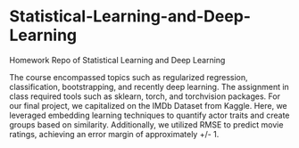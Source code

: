 # Statistical-Learning-and-Deep-Learning
Homework Repo of Statistical Learning and Deep Learning

The course encompassed topics such as regularized regression, classification, bootstrapping, and recently deep learning. The assignment in class required tools such as sklearn, torch, and torchvision packages. For our final project, we capitalized on the IMDb Dataset from Kaggle. Here, we leveraged embedding learning techniques to quantify actor traits and create groups based on similarity. Additionally, we utilized RMSE to predict movie ratings, achieving an error margin of approximately +/- 1.
